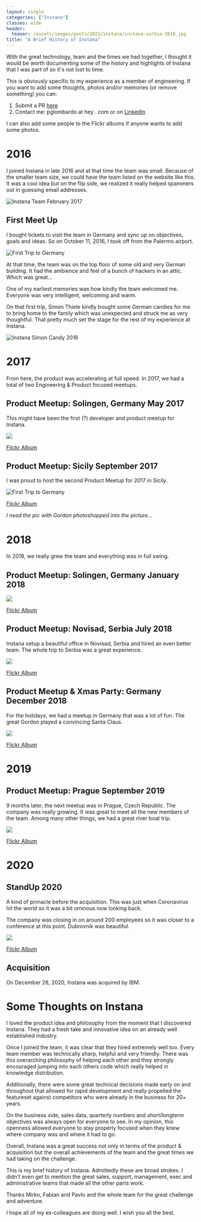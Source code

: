 ```yaml
---
layout: single
categories: ["Instana"]
classes: wide
header:
  teaser: /assets/images/posts/2021/instana/instana-serbia-2018.jpg
title: "A Brief History of Instana" 
---
```


With the great technology, team and the times we had together, I thought it would be worth documenting some of the history and highlights of Instana that I was part of so it's not lost to time.


This is obviously specific to my experience as a member of engineering.  If you want to add some thoughts, photos and/or memories (or remove something) you can:

1. Submit a PR [here](https://github.com/pglombardo/pglombardo.github.io/blob/master/_posts/2022-01-07-History-of-Instana.md)
2. Contact me: pglombardo at hey . com or on [LinkedIn](https://www.linkedin.com/in/peterlombardo/)

I can also add some people to the Flickr albums if anyone wants to add some photos.

# 2016

I joined Instana in late 2016 and at that time the team was small.  Because of the smaller team size, we could have the team listed on the website like this.  It was a cool idea but on the flip side, we realized it really helped spammers out in guessing email addresses.

![Instana Team February 2017](/assets/images/posts/2021/instana/Instana-Team-February-2017.png)

## First Meet Up

I bought tickets to visit the team in Germany and sync up on objectives, goals and ideas.  So on October 11, 2016, I took off from the Palermo airport.

![First Trip to Germany](/assets/images/posts/2021/instana/Instana-First-Trip-To-Germany-2016.png)

At that time, the team was on the top floor of some old and very German building.  It had the ambience and feel of a bunch of hackers in an attic.  Which was great...

One of my earliest memories was how kindly the team welcomed me.  Everyone was very intelligent, welcoming and warm.

On that first trip, Simon Thiele kindly bought some German candies for me to bring home to the family which was unexpected and struck me as very thoughtful.  That pretty much set the stage for the rest of my experience at Instana.

![Instana Simon Candy 2016](/assets/images/posts/2021/instana/Instana-Simon-Candy-2016.png)

# 2017

From here, the product was accelerating at full speed.  In 2017, we had a total of two Engineering & Product focused meetups.

## Product Meetup: Solingen, Germany May 2017

This might have been the first (?) developer and product meetup for Instana.

![](https://live.staticflickr.com/65535/51041701723_e3f6005716_c.jpg)

[Flickr Album](https://www.flickr.com/gp/192483378@N05/4NZW1x)


## Product Meetup: Sicily September 2017

I was proud to host the second Product Meetup for 2017 in Sicily.

![First Trip to Germany](/assets/images/posts/2021/instana/instana-sicily-group.png)

[Flickr Album](https://www.flickr.com/gp/192483378@N05/583709)

_I need the pic with Gordon photoshopped into the picture..._

# 2018

In 2018, we really grew the team and everything was in full swing.

## Product Meetup: Solingen, Germany January 2018

![](https://live.staticflickr.com/65535/51041884888_3414782efc_b.jpg)

[Flickr Album](https://www.flickr.com/gp/192483378@N05/2FB11n)

## Product Meetup: Novisad, Serbia July 2018

Instana setup a beautiful office in Novisad, Serbia and hired an even better team.  The whole trip to Serbia was a great experience.

![](https://live.staticflickr.com/65535/51042053588_83443e85df_c.jpg)

[Flickr Album](https://www.flickr.com/gp/192483378@N05/5N6B36)

## Product Meetup & Xmas Party: Germany December 2018

For the holidays, we had a meetup in Germany that was a lot of fun.  The great Gordon played a convincing Santa Claus.

![](https://live.staticflickr.com/65535/51042090278_47b5ff5774_c.jpg)

[Flickr Album](https://www.flickr.com/gp/192483378@N05/9869g6)

# 2019

## Product Meetup: Prague September 2019

9 months later, the next meetup was in Prague, Czech Republic.  The company was really growing.  It was great to meet all the new members of the team.  Among many other things, we had a great river boat trip.

![](https://live.staticflickr.com/65535/51042979852_a6e0ea6a19_c.jpg)

[Flickr Album](https://www.flickr.com/gp/192483378@N05/3n63z5)

# 2020

## StandUp 2020

A kind of pinnacle before the acquisition.  This was just when Coronavirus hit the world so it was a bit ominous now looking back.  

The company was closing in on around 200 employees so it was closer to a conference at this point.  Dubrovnik was beautiful.

![](https://live.staticflickr.com/65535/51042349138_be114cb6e9_c.jpg)

[Flickr Album](https://www.flickr.com/gp/192483378@N05/yi73rv)

## Acquisition

On December 28, 2020, Instana was acquired by IBM.  

# Some Thoughts on Instana

I loved the product idea and philosophy from the moment that I discovered Instana.  They had a fresh take and innovative idea on an already well established industry.

Once I joined the team, it was clear that they hired extremely well too.  Every team member was technically sharp, helpful and very friendly.  There was this overarching philosophy of helping each other and they strongly encouraged jumping into each others code which really helped in knowledge distribution.

Additionally, there were some great technical decisions made early on and throughout that allowed for rapid development and really propelled the featureset against competitors who were already in the business for 20+ years.

On the business side, sales data, quarterly numbers and short/longterm objectives was always open for everyone to see.  In my opinion, this openness allowed everyone to stay properly focused when they knew where company was and where it had to go.

Overall, Instana was a great success not only in terms of the product & acquisition but the overall achievements of the team and the great times we had taking on the challenge.

This is my brief history of Instana.  Admittedly these are broad strokes.  I didn't even get to mention the great sales, support, management, exec and administrative teams that made all the other parts work.

Thanks Mirko, Fabian and Pavlo and the whole team for the great challenge and adventure.

I hope all of my ex-colleagues are doing well.  I wish you all the best.
